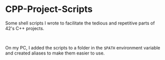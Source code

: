 # CPP-Project-Scripts
Some shell scripts I wrote to facilitate the tedious and repetitive parts of 42's C++ projects.

<br>

On my PC, I added the scripts to a folder in the `$PATH` environment variable and created aliases to make them easier to use.
